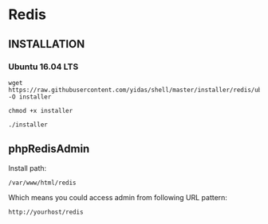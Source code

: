 Redis
=====

INSTALLATION
------------

### Ubuntu 16.04 LTS

```
wget https://raw.githubusercontent.com/yidas/shell/master/installer/redis/ubuntu16.04.sh -O installer
```

```
chmod +x installer
```

```
./installer
```


phpRedisAdmin
-------------

Install path:
```
/var/www/html/redis
```

Which means you could access admin from following URL pattern:
```
http://yourhost/redis
```
